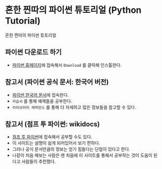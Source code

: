 # 흔한 찐따의 파이썬 튜토리얼 (Python Tutorial)
흔한 찐따의 파이썬 튜토리얼

## 파이썬 다운로드 하기
- [파이썬 홈페이지](https://www.python.org/)에 접속해서 `Download` 를 클릭해 인스톨한다.

## 참고서 (파이썬 공식 문서: 한국어 버전)
- [파이썬 한국어 문서](https://docs.python.org/ko/3/)에 접속한다.
- `자습서` 를 통해 예제들을 공부한다.
- `라이브러리 래퍼런스` 를 통해 더 자세하고 많은 정보들을 참고할 수 있다.

## 참고서 (점프 투 파이썬: wikidocs)
- [점프 투 파이썬](https://wikidocs.net/book/1)에 접속해서 공부할 수도 있다.
- 이 사이트는 설명이 쉽게 되어있어서 보기 편하다.
- 그러나 공식 문서만큼의 정보는 얻기 힘들다는 단점이 있다고 한다.
- 나같이 처음 해보는 사람은 맨 처음에 이 사이트를 통해서 공부하는 것이 도움이 된다고 사람들이 추천했다.
